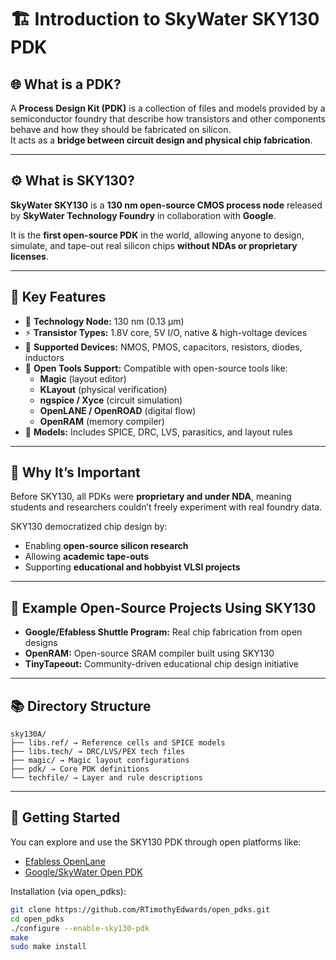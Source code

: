 
# 🏗️ Introduction to SkyWater SKY130 PDK

## 🌐 What is a PDK?

A **Process Design Kit (PDK)** is a collection of files and models provided by a semiconductor foundry that describe how transistors and other components behave and how they should be fabricated on silicon.  
It acts as a **bridge between circuit design and physical chip fabrication**.

---

## ⚙️ What is SKY130?

**SkyWater SKY130** is a **130 nm open-source CMOS process node** released by **SkyWater Technology Foundry** in collaboration with **Google**.

It is the **first open-source PDK** in the world, allowing anyone to design, simulate, and tape-out real silicon chips **without NDAs or proprietary licenses**.

---

## 🧩 Key Features

- 🧱 **Technology Node:** 130 nm (0.13 µm)
- ⚡ **Transistor Types:** 1.8V core, 5V I/O, native & high-voltage devices
- 🧮 **Supported Devices:** NMOS, PMOS, capacitors, resistors, diodes, inductors
- 🧰 **Open Tools Support:** Compatible with open-source tools like:
  - **Magic** (layout editor)
  - **KLayout** (physical verification)
  - **ngspice / Xyce** (circuit simulation)
  - **OpenLANE / OpenROAD** (digital flow)
  - **OpenRAM** (memory compiler)
- 🧾 **Models:** Includes SPICE, DRC, LVS, parasitics, and layout rules

---

## 🧠 Why It’s Important

Before SKY130, all PDKs were **proprietary and under NDA**, meaning students and researchers couldn’t freely experiment with real foundry data.

SKY130 democratized chip design by:
- Enabling **open-source silicon research**
- Allowing **academic tape-outs**
- Supporting **educational and hobbyist VLSI projects**

---

## 🧪 Example Open-Source Projects Using SKY130

- **Google/Efabless Shuttle Program:** Real chip fabrication from open designs  
- **OpenRAM:** Open-source SRAM compiler built using SKY130  
- **TinyTapeout:** Community-driven educational chip design initiative  

---

## 📚 Directory Structure 
```
sky130A/
├── libs.ref/ → Reference cells and SPICE models
├── libs.tech/ → DRC/LVS/PEX tech files
├── magic/ → Magic layout configurations
├── pdk/ → Core PDK definitions
└── techfile/ → Layer and rule descriptions
```


---

## 🚀 Getting Started

You can explore and use the SKY130 PDK through open platforms like:

- [Efabless OpenLane](https://github.com/The-OpenROAD-Project/OpenLane)
- [Google/SkyWater Open PDK](https://github.com/google/skywater-pdk)

Installation (via open_pdks):
```bash
git clone https://github.com/RTimothyEdwards/open_pdks.git
cd open_pdks
./configure --enable-sky130-pdk
make
sudo make install









